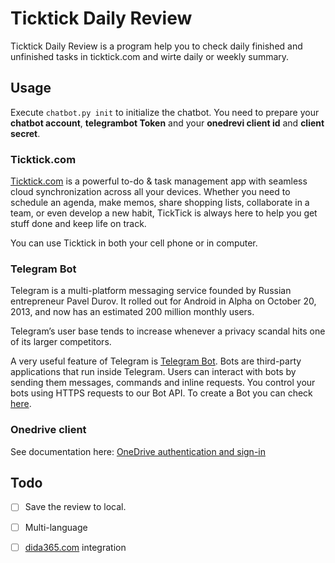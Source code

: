 # Ticktick Daily Review

Ticktick Daily Review is a program help you to check daily finished and unfinished tasks in ticktick.com and wirte daily or weekly summary.


## Usage

Execute `chatbot.py init` to initialize the chatbot. You need to prepare your **chatbot account**, **telegrambot Token** and your **onedrevi client id** and **client secret**.

### Ticktick.com

[Ticktick.com](https://www.ticktick.com/home) is a powerful to-do & task management app with seamless cloud synchronization across all your devices. Whether you need to schedule an agenda, make memos, share shopping lists, collaborate in a team, or even develop a new habit, TickTick is always here to help you get stuff done and keep life on track.

You can use Ticktick in both your cell phone or in computer.

### Telegram Bot

Telegram is a multi-platform messaging service founded by Russian entrepreneur Pavel Durov. It rolled out for Android in Alpha on October 20, 2013, and now has an estimated 200 million monthly users.

Telegram’s user base tends to increase whenever a privacy scandal hits one of its larger competitors. 

A very useful feature of Telegram is [Telegram Bot](https://core.telegram.org/bots). Bots are third-party applications that run inside Telegram. Users can interact with bots by sending them messages, commands and inline requests. You control your bots using HTTPS requests to our Bot API. To create a Bot you can check [here](https://core.telegram.org/bots#3-how-do-i-create-a-bot).

### Onedrive client

See documentation here: [OneDrive authentication and sign-in](https://docs.microsoft.com/en-us/onedrive/developer/rest-api/getting-started/msa-oauth?view=odsp-graph-online) 

## Todo

- [ ] Save the review to local.

- [ ] Multi-language

- [ ] [dida365.com](https://dida364.com) integration
